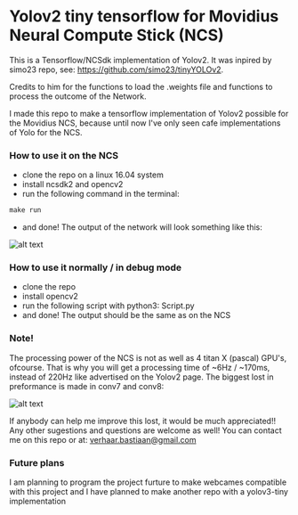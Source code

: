 # Yolov2 tiny tensorflow for Movidius Neural Compute Stick (NCS)

This is a Tensorflow/NCSdk implementation of Yolov2. It was inpired by simo23 repo, see: https://github.com/simo23/tinyYOLOv2.

Credits to him for the functions to load the .weights file and functions to process the outcome of the Network.

I made this repo to make a tensorflow implementation of Yolov2 possible for the Movidius NCS, because until now I've only seen cafe implementations of Yolo for the NCS. 

### How to use it on the NCS
- clone the repo on a linux 16.04 system
- install ncsdk2 and opencv2
- run the following command in the terminal:
```python
make run
```
- and done! The output of the network will look something like this:

![alt text](https://github.com/bastiaanv/Yolov2-tiny-tf-NCS/blob/master/images/test.jpg "YOLOv2-tiny output")

### How to use it normally / in debug mode
- clone the repo
- install opencv2
- run the following script with python3: Script.py
- and done! The output should be the same as on the NCS

### Note!
The processing power of the NCS is not as well as 4 titan X (pascal) GPU's, ofcourse. That is why you will get a processing time of ~6Hz / ~170ms, instead of 220Hz like advertised on the Yolov2 page. The biggest lost in preformance is made in conv7 and conv8:

![alt text](https://github.com/bastiaanv/Yolov2-tiny-tf-NCS/blob/master/images/Preformance%20lost.png "Preformance lost")

If anybody can help me improve this lost, it would be much appreciated!! Any other sugestions and questions are welcome as well! You can contact me on this repo or at: verhaar.bastiaan@gmail.com

### Future plans
I am planning to program the project furture to make webcames compatible with this project and I have planned to make another repo with a yolov3-tiny implementation
